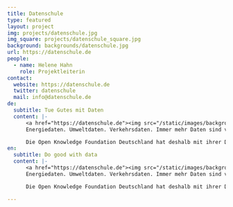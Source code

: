```yaml
---
title: Datenschule
type: featured
layout: project
img: projects/datenschule.jpg
img_square: projects/datenschule_square.jpg
background: backgrounds/datenschule.jpg
url: https://datenschule.de
people:
  - name: Helene Hahn
    role: Projektleiterin
contact:
  website: https://datenschule.de
  twitter: datenschule
  mail: info@datenschule.de
de:
  subtitle: Tue Gutes mit Daten
  content: |-
      <a href="https://datenschule.de"><img src="/static/images/backgrounds/datenschule.jpg"></a>
      Energiedaten. Umweltdaten. Verkehrsdaten. Immer mehr Daten sind verfügbar. Eine zielgerichte Nutzung der passenden Datensätze kann gerade gemeinnützigen Organisationen dabei helfen, ihre gesellschaftlichen Ziele besser zu erreichen. Doch nur die wenigsten Organisationen verfügen über die erforderlichen Kompetenzen.

      Die Open Knowledge Foundation Deutschland hat deshalb mit ihrer Datenschule ein Bildungsangebot rund um das Thema Daten entwickelt: vom Daten finden, analysieren und visualisieren bis hin zur Arbeit an datenbasierten Kampagnen. Das Projekt setzt dabei auf eine Kombination aus Workshops, Strategieberatung und Techniktraining. In den kommenden 18 Monaten sollen bis zu 1.500 Vertreter/innen der Gesellschaft die “Datenschulbank drücken”.
en:
  subtitle: Do good with data
  content: |-
      <a href="https://datenschule.de"><img src="/static/images/backgrounds/datenschule.jpg"></a>
      Energiedaten. Umweltdaten. Verkehrsdaten. Immer mehr Daten sind verfügbar. Eine zielgerichte Nutzung der passenden Datensätze kann gerade gemeinnützigen Organisationen dabei helfen, ihre gesellschaftlichen Ziele besser zu erreichen. Doch nur die wenigsten Organisationen verfügen über die erforderlichen Kompetenzen.

      Die Open Knowledge Foundation Deutschland hat deshalb mit ihrer Datenschule ein Bildungsangebot rund um das Thema Daten entwickelt: vom Daten finden, analysieren und visualisieren bis hin zur Arbeit an datenbasierten Kampagnen. Das Projekt setzt dabei auf eine Kombination aus Workshops, Strategieberatung und Techniktraining. In den kommenden 18 Monaten sollen bis zu 1.500 Vertreter/innen der Gesellschaft die “Datenschulbank drücken”.

---
```


